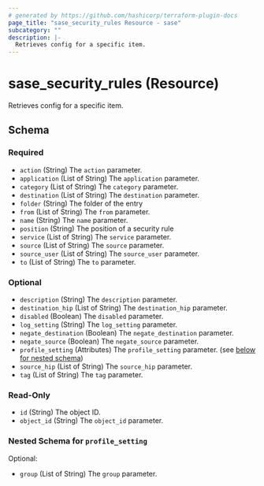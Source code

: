 ```yaml
---
# generated by https://github.com/hashicorp/terraform-plugin-docs
page_title: "sase_security_rules Resource - sase"
subcategory: ""
description: |-
  Retrieves config for a specific item.
---
```


# sase_security_rules (Resource)

Retrieves config for a specific item.



<!-- schema generated by tfplugindocs -->
## Schema

### Required

- `action` (String) The `action` parameter.
- `application` (List of String) The `application` parameter.
- `category` (List of String) The `category` parameter.
- `destination` (List of String) The `destination` parameter.
- `folder` (String) The folder of the entry
- `from` (List of String) The `from` parameter.
- `name` (String) The `name` parameter.
- `position` (String) The position of a security rule
- `service` (List of String) The `service` parameter.
- `source` (List of String) The `source` parameter.
- `source_user` (List of String) The `source_user` parameter.
- `to` (List of String) The `to` parameter.

### Optional

- `description` (String) The `description` parameter.
- `destination_hip` (List of String) The `destination_hip` parameter.
- `disabled` (Boolean) The `disabled` parameter.
- `log_setting` (String) The `log_setting` parameter.
- `negate_destination` (Boolean) The `negate_destination` parameter.
- `negate_source` (Boolean) The `negate_source` parameter.
- `profile_setting` (Attributes) The `profile_setting` parameter. (see [below for nested schema](#nestedatt--profile_setting))
- `source_hip` (List of String) The `source_hip` parameter.
- `tag` (List of String) The `tag` parameter.

### Read-Only

- `id` (String) The object ID.
- `object_id` (String) The `object_id` parameter.

<a id="nestedatt--profile_setting"></a>
### Nested Schema for `profile_setting`

Optional:

- `group` (List of String) The `group` parameter.


